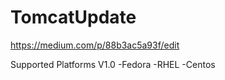 # TomcatUpdate
https://medium.com/p/88b3ac5a93f/edit

Supported Platforms V1.0
-Fedora
-RHEL
-Centos


